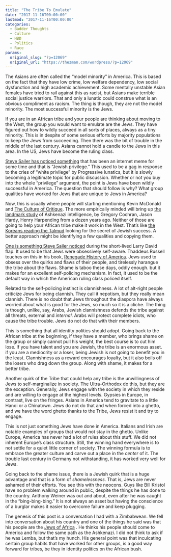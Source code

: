 ```yaml
---
title: "The Tribe To Emulate"
date: "2017-11-16T00:00:00"
lastmod: "2017-11-16T00:00:00"
categories:
  - Badder Thoughts
  - Culture
  - HBD
  - Politics
  - Race
params:
  original_slug: "?p=12069"
  original_url: "https://thezman.com/wordpress/?p=12069"
---
```


The Asians are often called the “model minority” in America. This is
based on the fact that they have low crime, low welfare dependency, low
social dysfunction and high academic achievement. Some mentally unstable
Asian females have tried to rail against this as racist, but Asians make
terrible social justice warriors. That and only a lunatic could construe
what is an obvious compliment as racism. The thing is though, they are
not the model minority. The most successful minority is the Jews.

If you are in an African tribe and your people are thinking about moving
to the West, the group you would want to emulate are the Jews. They have
figured out how to wildly succeed in all sorts of places, always as a
tiny minority. This is in despite of some serious efforts by majority
populations to keep the Jews from succeeding. Then there was the bit of
trouble in the middle of the last century. Asians cannot hold a candle
to the Jews in this area. In the US, Jews have become the ruling class.

[Steve Sailer has noticed
something](http://www.unz.com/isteve/hello-fellow-straight-white-male-beneficiaries-of-white-privilege/)
that has been an internet meme for some time and that is “Jewish
privilege.” This used to be a gag in response to the cries of “white
privilege” by Progressive lunatics, but it is slowly becoming a
legitimate topic for public discussion. Whether or not you buy into the
whole “privilege” argument, the point is Jews have been wildly
successful in America. The question that should follow is why? What
group qualities have worked for Jews that are unique to Jews in America?

Now, this is usually where people will starting mentioning Kevin
McDonald and [The Culture of
Critique](https://www.amazon.com/Culture-Critique-Evolutionary-Twentieth-Century-Intellectual/dp/0759672229).
The more empirically minded will bring up [the landmark
study](http://citeseerx.ist.psu.edu/viewdoc/download?doi=10.1.1.163.3711&rep=rep1&type=pdf)
of Ashkenazi intelligence, by Gregory Cochran, Jason Hardy, Henry
Harpending from a dozen years ago. Neither of those are going to help
your African tribe make it work in the West. That’s like [the Koreans
reading the
Talmud](https://www.newyorker.com/books/page-turner/how-the-talmud-became-a-best-seller-in-south-korea)
looking for the secret of Jewish success. A better approach might be
identifying a few qualities and copying them.

[One is something Steve Sailer
noticed](http://takimag.com/article/curb_your_self_awareness_steve_sailer/print#axzz4xpfMjljn)
during the short-lived Larry David flap. It used to be that Jews were
obsessively self-aware. Thaddeus Russell touches on this in his book,
[Renegade History of
America](https://www.amazon.com/Renegade-History-United-States/dp/1416576134).
Jews used to obsess over the quirks and flaws of their people, and
tirelessly harangue the tribe about the flaws. Shame is taboo these
days, oddly enough. but it makes for an excellent self-policing
mechanism. In fact, it used to be the default way in which the American
ruling class policed itself.

Related to the self-policing instinct is clannishness. A lot of
alt-right people criticize Jews for being clannish. They call it
nepotism, but they really mean clannish. There is no doubt that Jews
throughout the diaspora have always worried about what is good for the
Jews, so much so it is a cliche. The thing is though, unlike, say,
Arabs, Jewish clannishness defends the tribe against all threats,
external and *internal*. Arabs will protect complete idiots, who cause
the tribe trouble. Jews do not do that with their members.

This is something that all identity politics should adopt. Going back to
the African tribe at the beginning, if they have a member, who brings
shame on the group or simply cannot pull his weight, the best course is
to cut him lose. If you have talent and you are Jewish, the tribe is an
enormous asset. if you are a mediocrity or a loser, being Jewish is not
going to benefit you in the least. Clannishness as a reward encourages
loyalty, but it also boils off the losers who drag down the group. Along
with shame, it makes for a better tribe.

Another quirk of the Tribe that could help any tribe is the
unwillingness of Jews to self-marginalize in society. The Ultra-Orthodox
do this, but they are the exception. Generally, Jews engage with the
society in which they reside and are willing to engage at the highest
levels. Gypsies in Europe, in contrast, live on the fringes. Asians in
America tend to gravitate to a little Hanoi or a Chinatown. Jews do not
do that and when forced into a ghetto, and we have the word ghetto
thanks to the Tribe, Jews resist it and try to engage.

This is not just something Jews have done in America. Italians and Irish
are notable examples of groups that would not stay in the ghetto. Unlike
Europe, America has never had a lot of rules about this stuff. We did
not inherent Europe’s class structure. Still, the winning hand
everywhere is to not settle for a quiet little corner of society. The
winning formula is to embrace the greater culture and carve out a place
in the *center* of it. The trouble last century in Germany not
withstanding, it has worked very well for Jews.

Going back to the shame issue, there is a Jewish quirk that is a huge
advantage and that is a form of *shamelessness*. That is, Jews are never
ashamed of their efforts. You see this with the neocons. Guys like Bill
Kristol have no problem walking around in public, despite the things he
has done to the country. Anthony Weiner was out and about, even after he
was caught in the “bing-bing-bing.” It is not always an asset but having
the conscience of a burglar makes it easier to overcome failure and keep
plugging.

The genesis of this post is a conversation I had with a Zimbabwean. We
fell into conversation about his country and one of the things he said
was that his people are the [Jews of
Africa](https://www.amazon.com/Africa-Americas-Nathan-Huggins-Lectures/dp/0674066987/) .
He thinks his people should come to America and follow the same path as
the Ashkenazi. I did not think to ask if he was Lemba, but that’s my
hunch. His general point was that inculcating certain group habits that
have worked for other groups, is a good way forward for tribes, be they
in identity politics on the African bush.

 
